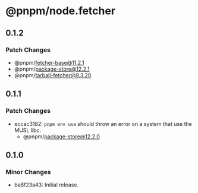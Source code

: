 # @pnpm/node.fetcher

## 0.1.2

### Patch Changes

- @pnpm/fetcher-base@11.2.1
- @pnpm/package-store@12.2.1
- @pnpm/tarball-fetcher@9.3.20

## 0.1.1

### Patch Changes

- eccac3182: `pnpm env use` should throw an error on a system that use the MUSL libc.
  - @pnpm/package-store@12.2.0

## 0.1.0

### Minor Changes

- ba8f23a43: Initial release.
